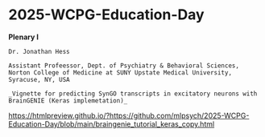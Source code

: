 # 2025-WCPG-Education-Day

**Plenary I**

```
Dr. Jonathan Hess

Assistant Profeessor, Dept. of Psychiatry & Behavioral Sciences, Norton College of Medicine at SUNY Upstate Medical University, Syracuse, NY, USA

_Vignette for predicting SynGO transcripts in excitatory neurons with BrainGENIE (Keras implemetation)_

```

https://htmlpreview.github.io/?https://github.com/mlpsych/2025-WCPG-Education-Day/blob/main/braingenie_tutorial_keras_copy.html

